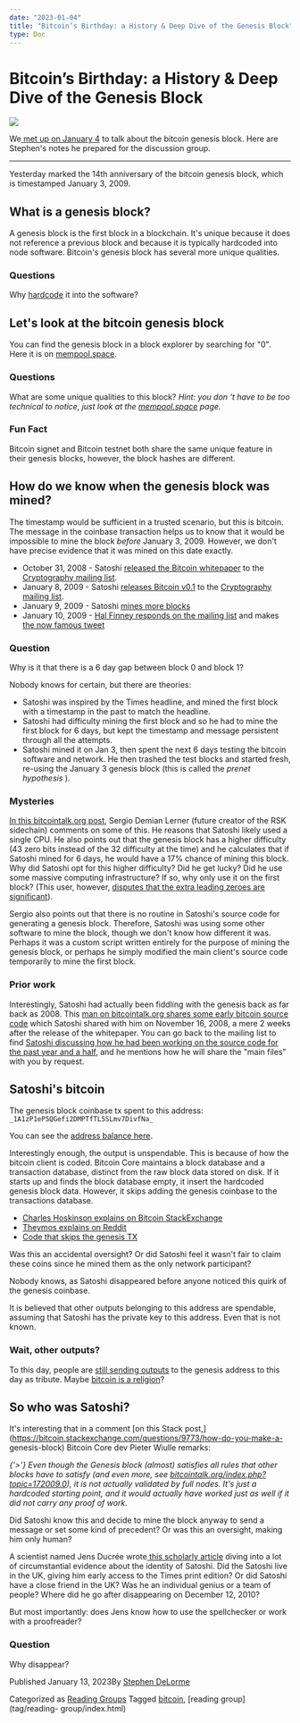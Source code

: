 ```yaml
---
date: "2023-01-04"
title: "Bitcoin’s Birthday: a History & Deep Dive of the Genesis Block"
type: Doc
---
```

# Bitcoin’s Birthday: a History & Deep Dive of the Genesis Block

![](content/uploads/2023/01/ATLBitDevs_2023-01-04_birthday-1-1568x882.jpg)

We[ met up on January
4](https://www.meetup.com/atlantabitdevs/events/290298846/) to talk about the
bitcoin genesis block. Here are Stephen's notes he prepared for the discussion
group.

* * *

Yesterday marked the 14th anniversary of the bitcoin genesis block, which is
timestamped January 3, 2009.

## What is a genesis block?

A genesis block is the first block in a blockchain. It's unique because it
does not reference a previous block and because it is typically hardcoded into
node software. Bitcoin's genesis block has several more unique qualities.

### Questions

Why
[hardcode](https://sourceforge.net/p/bitcoin/code/133/tree/trunk/main.cpp#l1613)
it into the software?

## Let's look at the bitcoin genesis block

You can find the genesis block in a block explorer by searching for "0". Here
it is on
[mempool.space](https://mempool.space/block/000000000019d6689c085ae165831e934ff763ae46a2a6c172b3f1b60a8ce26f).

### Questions

What are some unique qualities to this block? _Hint: you don 't have to be too
technical to notice, just look at the [mempool.space](http://mempool.space)
page._

### Fun Fact

Bitcoin signet and Bitcoin testnet both share the same unique feature in their
genesis blocks, however, the block hashes are different.

## How do we know when the genesis block was mined?

The timestamp would be sufficient in a trusted scenario, but this is bitcoin.
The message in the coinbase transaction helps us to know that it would be
impossible to mine the block _before_ January 3, 2009. However, we don't have
precise evidence that it was mined on this date exactly.

  * October 31, 2008 - Satoshi [released the Bitcoin whitepaper](https://www.metzdowd.com/pipermail/cryptography/2008-October/014810.html) to the [Cryptography mailing list](https://www.metzdowd.com/pipermail/cryptography/2008-October/thread.html).
  * January 8, 2009 - Satoshi [releases Bitcoin v0.1](https://www.metzdowd.com/pipermail/cryptography/2009-January/014994.html) to the [Cryptography mailing list](https://www.metzdowd.com/pipermail/cryptography/2009-January/thread.html).
  * January 9, 2009 - Satoshi [mines more blocks](https://mempool.space/block/000000006a625f06636b8bb6ac7b960a8d03705d1ace08b1a19da3fdcc99ddbd)
  * January 10, 2009 - [Hal Finney responds on the mailing list](https://www.metzdowd.com/pipermail/cryptography/2009-January/015004.html) and makes [the now famous tweet](https://twitter.com/halfin/status/1110302988)

### Question

Why is it that there is a 6 day gap between block 0 and block 1?

Nobody knows for certain, but there are theories:

  * Satoshi was inspired by the Times headline, and mined the first block with a timestamp in the past to match the headline.
  * Satoshi had difficulty mining the first block and so he had to mine the first block for 6 days, but kept the timestamp and message persistent through all the attempts.
  * Satoshi mined it on Jan 3, then spent the next 6 days testing the bitcoin software and network. He then trashed the test blocks and started fresh, re-using the January 3 genesis block (this is called the _prenet hypothesis_ ).

### Mysteries

[In this bitcointalk.org
post](https://bitcointalk.org/index.php?topic=172009.0), Sergio Demian Lerner
(future creator of the RSK sidechain) comments on some of this. He reasons
that Satoshi likely used a single CPU. He also points out that the genesis
block has a higher difficulty (43 zero bits instead of the 32 difficulty at
the time) and he calculates that if Satoshi mined for 6 days, he would have a
17% chance of mining this block. Why did Satoshi opt for this higher
difficulty? Did he get lucky? Did he use some massive computing
infrastructure? If so, why only use it on the first block? (This user,
however, [disputes that the extra leading zeroes are
significant](https://bitcointalk.org/index.php?topic=172009.msg59136085#msg59136085)).

Sergio also points out that there is no routine in Satoshi's source code for
generating a genesis block. Therefore, Satoshi was using some other software
to mine the block, though we don't know how different it was. Perhaps it was a
custom script written entirely for the purpose of mining the genesis block, or
perhaps he simply modified the main client's source code temporarily to mine
the first block.

### Prior work

Interestingly, Satoshi had actually been fiddling with the genesis back as far
back as 2008. This [man on bitcointalk.org shares some early bitcoin source
code](https://bitcointalk.org/index.php?topic=382374.0;all) which Satoshi
shared with him on November 16, 2008, a mere 2 weeks after the release of the
whitepaper. You can go back to the mailing list to find [Satoshi discussing
how he had been working on the source code for the past year and a
half](https://www.metzdowd.com/pipermail/cryptography/2008-November/014863.html),
and he mentions how he will share the "main files" with you by request.

## Satoshi's bitcoin

The genesis block coinbase tx spent to this address:
`_1A1zP1eP5QGefi2DMPTfTL5SLmv7DivfNa_`

You can see the [address balance
here](https://www.blockchain.com/explorer/addresses/btc/1A1zP1eP5QGefi2DMPTfTL5SLmv7DivfNa).

Interestingly enough, the output is unspendable. This is because of how the
bitcoin client is coded. Bitcoin Core maintains a block database and a
transaction database, distinct from the raw block data stored on disk. If it
starts up and finds the block database empty, it insert the hardcoded genesis
block data. However, it skips adding the genesis coinbase to the transactions
database.

  * [Charles Hoskinson explains on Bitcoin StackExchange](https://bitcoin.stackexchange.com/questions/10009/why-can-t-the-genesis-block-coinbase-be-spent)
  * [Theymos explains on Reddit](https://www.reddit.com/r/Bitcoin/comments/1nc13r/the_first_50btc_block_reward_cant_be_spend_why/)
  * [Code that skips the genesis TX](https://github.com/bitcoin/bitcoin/blob/9546a977d354b2ec6cd8455538e68fe4ba343a44/src/main.cpp#L1668)

Was this an accidental oversight? Or did Satoshi feel it wasn't fair to claim
these coins since he mined them as the only network participant?

Nobody knows, as Satoshi disappeared before anyone noticed this quirk of the
genesis coinbase.

It is believed that other outputs belonging to this address are spendable,
assuming that Satoshi has the private key to this address. Even that is not
known.

### Wait, other outputs?

To this day, people are [still sending
outputs](https://mempool.space/address/1A1zP1eP5QGefi2DMPTfTL5SLmv7DivfNa) to
the genesis address to this day as tribute. Maybe [bitcoin is a
religion](https://bitcointalk.org/index.php?topic=172009.msg1790293#msg1790293)?

## So who was Satoshi?

It's interesting that in a comment [on this Stack
post,](https://bitcoin.stackexchange.com/questions/9773/how-do-you-make-a-
genesis-block) Bitcoin Core dev Pieter Wiulle remarks:

_{'>'} Even though the Genesis block (almost) satisfies all rules that other
blocks have to satisfy (and even more, see
[_bitcointalk.org/index.php?topic=172009.0_](https://bitcointalk.org/index.php?topic=172009.0)),
it is not actually validated by full nodes. It's just a hardcoded starting
point, and it would actually have worked just as well if it did not carry any
proof of work._

Did Satoshi know this and decide to mine the block anyway to send a message or
set some kind of precedent? Or was this an oversight, making him only human?

A scientist named Jens Ducrée wrote[ this scholarly
article](https://arxiv.org/pdf/2206.10257.pdf) diving into a lot of
circumstantial evidence about the identity of Satoshi. Did the Satoshi live in
the UK, giving him early access to the Times print edition? Or did Satoshi
have a close friend in the UK? Was he an individual genius or a team of
people? Where did he go after disappearing on December 12, 2010?

But most importantly: does Jens know how to use the spellchecker or work with
a proofreader?

### Question

Why disappear?

Published January 13, 2023By [Stephen DeLorme](author/stephen/index.html)

Categorized as [Reading Groups](category/reading-groups/index.html) Tagged
[bitcoin](tag/bitcoin/index.html), [reading group](tag/reading-
group/index.html)

#